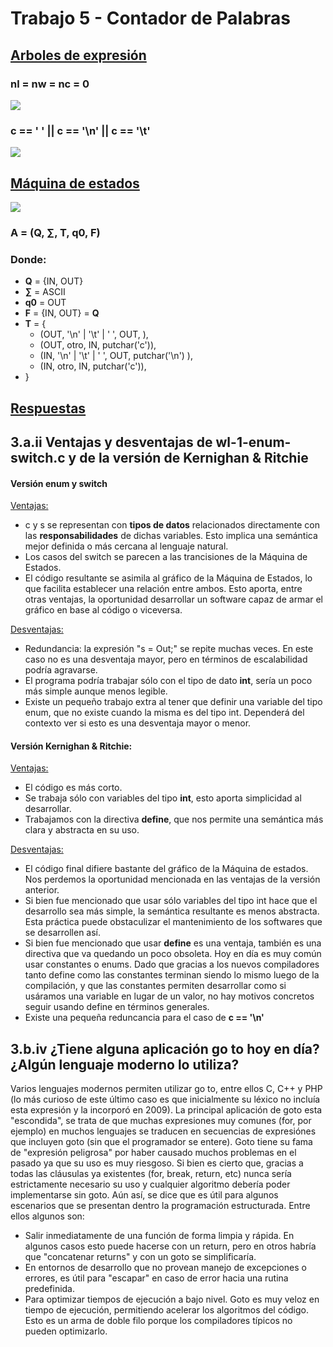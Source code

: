 # Trabajo 5 - Contador de Palabras
## <ins> Arboles de expresión
### nl = nw = nc = 0
	
<img src='https://g.gravizo.com/svg?digraph%20G%20%7B%0A%20%20node%20%5Bshape%20%3D%20circle%5D%3B%0A%20%20ranksep%3D0.1%3B%0A%20%20nodesep%3D1.0%3B%0A%20%201%20%5B%20label%20%3D%20%22%3D%22%5D%3B%0A%20%201%20-%3E%20nl%3B%0A%20%202%20%5B%20label%20%3D%20%22%3D%22%5D%3B%0A%20%201%20-%3E%202%3B%0A%20%202%20-%3E%20nw%3B%0A%20%203%20%5B%20label%20%3D%20%22%3D%22%5D%3B%0A%20%202%20-%3E%203%3B%0A%20%203%20-%3E%20nc%3B%0A%20%203%20-%3E%200%3B%0A%7D' />

### c == ' ' || c == '\n' || c == '\t'
<img src='https://g.gravizo.com/svg?%20digraph%20G%20%7B%0A%20%20node%20%5Bshape%20%3D%20circle%5D%3B%0A%20%20ranksep%3D0.2%3B%0A%20%20nodesep%3D0.8%3B%0A%20%201%20%5B%20label%20%3D%20%22%7C%7C%22%5D%3B%0A%20%202%20%5B%20label%20%3D%20%22%3D%3D%22%5D%3B%0A%20%201%20-%3E%202%3B%0A%20%203%20%5B%20label%20%3D%20%22c%22%5D%3B%0A%20%202%20-%3E%203%3B%0A%20%204%20%5B%20label%20%3D%20%22%27%20%27%22%5D%3B%0A%20%202%20-%3E%204%3B%0A%20%205%20%5B%20label%20%3D%20%22%7C%7C%22%5D%3B%0A%20%206%20%5B%20label%20%3D%20%22%3D%3D%22%5D%3B%0A%20%201%20-%3E%205%3B%0A%20%205%20-%3E%206%3B%0A%20%207%20%5B%20label%20%3D%20%22c%22%5D%3B%0A%20%206%20-%3E%207%3B%0A%20%208%20%5B%20label%20%3D%20%22%27%5C%5Cn%27%22%5D%3B%0A%20%206%20-%3E%208%3B%0A%20%209%20%5B%20label%20%3D%20%22%3D%3D%22%5D%3B%0A%20%205%20-%3E%209%0A%20%2010%20%5B%20label%20%3D%20%22c%22%5D%3B%0A%20%2011%20%5B%20label%20%3D%20%22%27%5C%5Ct%27%22%5D%3B%0A%20%209%20-%3E%2010%3B%0A%20%209%20-%3E%2011%3B%0A%7D' />

## <ins> Máquina de estados
<img src='https://g.gravizo.com/svg?digraph%20finite_state_machine%20{rankdir=LR;ranksep=4;nodesep=1;node%20[shape%20=%20doublecircle,%20color=%22indigo%22];%20OUT%20IN;OUT%20-%3E%20OUT%20[%20label%20=%20%22%27%20%27%20||%20%27\\t%27%20||%20%27\\n%27%22%20%20color=%22grey24%22%20];OUT%20-%3E%20IN%20[%20label%20=%20%22otro\nputchar%28\%27\c\%27%29;%22%20color=%22grey24%22%20];IN%20-%3E%20IN%20[%20label%20=%20%22otro\nputchar%28\%27\c\%27%29;%22%20color=%22grey24%22%20];IN%20-%3E%20OUT%20[%20label%20=%20%22%27%20%27%20||%20%27\\t%27%20||%20%27\\n%27\nputchar%28\%27\\n\%27%29;%22%20color=%22grey24%22%20];}' />

### **A = (Q, ∑, T, q0, F)**
### Donde:

* **Q**  = {IN, OUT}
* **∑**  = ASCII
* **q0** = OUT
* **F**  = {IN, OUT} = **Q**
* **T**  =  { 
  * (OUT, '\n' | '\t' | ' ', OUT, ),
  * (OUT, otro, IN, putchar('c')),
  * (IN, '\n' | '\t' | ' ', OUT, putchar('\n') ),
  * (IN, otro, IN, putchar('c')),
* }

## <ins> Respuestas

## 3.a.ii Ventajas y desventajas de wl-1-enum-switch.c y de la versión de Kernighan & Ritchie

#### Versión enum y switch
<ins> Ventajas:
  * c y s se representan con **tipos de datos** relacionados directamente con las **responsabilidades** de dichas variables. Esto implica una semántica mejor definida o más cercana al lenguaje natural.
  * Los casos del switch se parecen a las trancisiones de la Máquina de Estados.
  * El código resultante se asimila al gráfico de la Máquina de Estados, lo que facilita establecer una relación entre ambos. Esto aporta, entre otras ventajas, la oportunidad desarrollar un software capaz de armar el gráfico en base al código o viceversa.

<ins> Desventajas:
  * Redundancia: la expresión "s = Out;" se repite muchas veces. En este caso no es una desventaja mayor, pero en términos de escalabilidad podría agravarse.
  * El programa podría trabajar sólo con el tipo de dato **int**, sería un poco más simple aunque menos legible.
  * Existe un pequeño trabajo extra al tener que definir una variable del tipo enum, que no existe cuando la misma es del tipo int. Dependerá del contexto ver si esto es una desventaja mayor o menor.

#### Versión Kernighan & Ritchie:
<ins> Ventajas:
  * El código es más corto.
  * Se trabaja sólo con variables del tipo **int**, esto aporta simplicidad al desarrollar.
  * Trabajamos con la directiva **define**, que nos permite una semántica más clara y abstracta en su uso.

<ins> Desventajas:
  * El código final difiere bastante del gráfico de la Máquina de estados. Nos perdemos la oportunidad mencionada en las ventajas de la versión anterior.
  * Si bien fue mencionado que usar sólo variables del tipo int hace que el desarrollo sea más simple, la semántica resultante es menos abstracta. Esta práctica puede obstaculizar el mantenimiento de los softwares que se desarrollen así.
  * Si bien fue mencionado que usar **define** es una ventaja, también es una directiva que va quedando un poco obsoleta. Hoy en día es muy común usar constantes o enums. Dado que gracias a los nuevos compiladores tanto define como las constantes terminan siendo lo mismo luego de la compilación, y que las constantes permiten desarrollar como si usáramos una variable en lugar de un valor, no hay motivos concretos seguir usando define en términos generales.
  * Existe una pequeña reduncancia para el caso de **c == '\n'**

## 3.b.iv  ¿Tiene alguna aplicación go to hoy en día? ¿Algún lenguaje moderno lo utiliza?

Varios lenguajes modernos permiten utilizar go to, entre ellos C, C++ y PHP (lo más curioso de este último caso es que inicialmente su léxico no incluía esta expresión y la incorporó en 2009).
La principal aplicación de goto esta "escondida", se trata de que muchas expresiones muy comunes (for, por ejemplo) en muchos lenguajes se traducen en secuencias de expresiónes que incluyen goto (sin que el programador se entere).
Goto tiene su fama de "expresión peligrosa" por haber causado muchos problemas en el pasado ya que su uso es muy riesgoso. Si bien es cierto que, gracias a todas las cláusulas ya existentes (for, break, return, etc) nunca sería estrictamente necesario su uso y cualquier algoritmo debería poder implementarse sin goto. Aún así, se dice que es útil para algunos escenarios que se presentan dentro la programación estructurada. Entre ellos algunos son:
  * Salir inmediatamente de una función de forma limpia y rápida. En algunos casos esto puede hacerse con un return, pero en otros habría que "concatenar returns" y con un goto se simplificaría.
  * En entornos de desarrollo que no provean manejo de excepciones o errores, es útil para "escapar" en caso de error hacia una rutina predefinida.
  * Para optimizar tiempos de ejecución a bajo nivel. Goto es muy veloz en tiempo de ejecución, permitiendo acelerar los algoritmos del código. Esto es un arma de doble filo porque los compiladores típicos no pueden optimizarlo.
